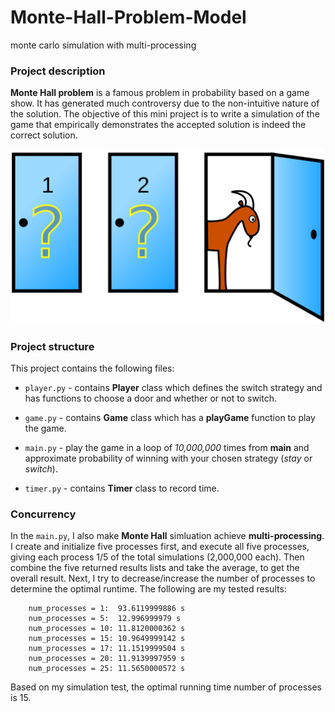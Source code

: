 # Monte-Hall-Problem-Model
monte carlo simulation with multi-processing

### Project description
**Monte Hall problem** is a famous problem in probability based on a game show. It has generated much controversy due to the non-intuitive nature of the solution. The objective of this mini project is to write a simulation of the game that empirically demonstrates the accepted solution is indeed the correct solution. 

![Monty-Hall](images\MontyHall.png)

### Project structure
This project contains the following files:

* `player.py` - contains **Player** class which defines the switch strategy and has functions to choose a door and whether or not to switch.

* `game.py` - contains **Game** class which has a **playGame** function to play the game.

* `main.py` - play the game in a loop of *10,000,000* times from **main** and approximate probability of winning with your chosen strategy (*stay* or *switch*).

* `timer.py` - contains **Timer** class to record time.

### Concurrency
In the `main.py`, I also make **Monte Hall** simluation achieve **multi-processing**. I create and initialize five processes first, and execute all five processes, giving each process 1/5 of the total simulations (2,000,000 each). Then combine the five returned results lists and take the average, to get the overall result. Next, I try to decrease/increase the number of processes to determine the optimal runtime. The following are my tested results:
```
    num_processes = 1:  93.6119999886 s
    num_processes = 5:  12.996999979 s
    num_processes = 10: 11.8120000362 s
    num_processes = 15: 10.9649999142 s
    num_processes = 17: 11.1519999504 s
    num_processes = 20: 11.9139997959 s
    num_processes = 25: 11.5650000572 s
```
Based on my simulation test, the optimal running time number of processes is 15.




